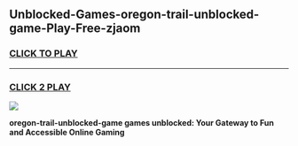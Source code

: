 
## Unblocked-Games-oregon-trail-unblocked-game-Play-Free-zjaom
<h3>
<a href="https://premium76.site?title=oregon-trail-unblocked-game&ref=10A">CLICK TO PLAY</a></h3>
<hr>

<h3>
<a href="https://premium76.site?title=oregon-trail-unblocked-game&ref=10A">CLICK 2 PLAY</a>
  
</h3>

<a href="https://premium76.site?title=oregon-trail-unblocked-game&ref=10A"><img src="https://clearcache.store/games.png"></a>


**oregon-trail-unblocked-game games unblocked: Your Gateway to Fun and Accessible Online Gaming**
